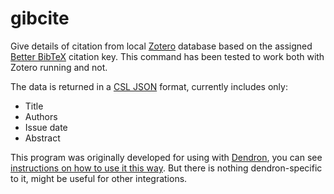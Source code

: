 # gibcite

Give details of citation from local [Zotero](https://www.zotero.org/) database based on the assigned [Better BibTeX](https://retorque.re/zotero-better-bibtex/) citation key. This command has been tested to work both with Zotero running and not.

The data is returned in a [CSL JSON](https://citationstyles.org/) format, currently includes only:

- Title
- Authors
- Issue date
- Abstract

This program was originally developed for using with [Dendron](https://www.dendron.so), you can see [instructions on how to use it this way](./dendron). But there is nothing dendron-specific to it, might be useful for other integrations.
